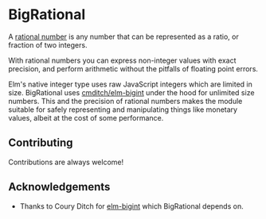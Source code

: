 
# BigRational

A [rational number](https://en.wikipedia.org/wiki/Rational_number) is any number that can be represented as a ratio, or fraction of two integers.

With rational numbers you can express non-integer values with exact precision, and perform arithmetic without the pitfalls of floating point errors.

Elm's native integer type uses raw JavaScript integers which are limited in size. BigRational uses [cmditch/elm-bigint](https://github.com/cmditch/elm-bigint/blob/2.0.1/README.md) under the hood for unlimited size numbers. This and the precision of rational numbers makes the module suitable for safely representing and manipulating things like monetary values, albeit at the cost of some performance.

## Contributing

Contributions are always welcome!

## Acknowledgements

 - Thanks to Coury Ditch for [elm-bigint](https://github.com/cmditch/elm-bigint) which BigRational depends on.
 